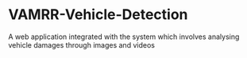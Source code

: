 # VAMRR-Vehicle-Detection
A web application integrated with the system which involves analysing vehicle damages through images and videos
